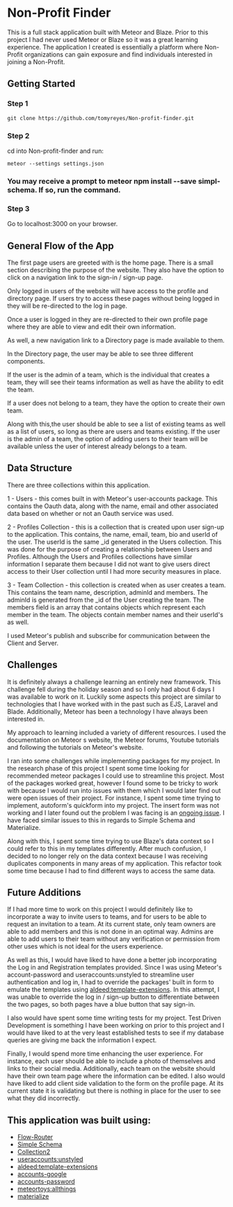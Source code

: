 # Non-Profit Finder

This is a full stack application built with Meteor and Blaze. Prior to this project I had never used Meteor or Blaze so it was a great learning experience.
The application I created is essentially a platform where Non-Profit organizations can gain exposure and find individuals interested in joining a Non-Profit.

## Getting Started

### Step 1

```
git clone https://github.com/tomyreyes/Non-profit-finder.git
```

### Step 2

cd into Non-profit-finder and run:

```
meteor --settings settings.json
```

### You may receive a prompt to meteor npm install --save simpl-schema. If so, run the command.

### Step 3

Go to localhost:3000 on your browser.

## General Flow of the App

The first page users are greeted with is the home page. There is a small section describing the purpose of the website.
They also have the option to click on a navigation link to the sign-in / sign-up page.

Only logged in users of the website will have access to the profile and directory page. If users try to access these pages without being logged in they will be re-directed to the log in page.

Once a user is logged in they are re-directed to their own profile page where they are able to view and edit their own information.

As well, a new navigation link to a Directory page is made available to them.

In the Directory page, the user may be able to see three different components.

If the user is the admin of a team, which is the individual that creates a team, they will see their teams information as well as have the ability to edit the team.

If a user does not belong to a team, they have the option to create their own team.

Along with this,the user should be able to see a list of existing teams as well as a list of users, so long as there are users and teams existing.
If the user is the admin of a team, the option of adding users to their team will be available unless the user of interest already belongs to a team.

## Data Structure

There are three collections within this application.

1 - Users - this comes built in with Meteor's user-accounts package. This contains the Oauth data, along with the name, email and other associated data based on whether or not an Oauth service was used.

2 - Profiles Collection - this is a collection that is created upon user sign-up to the application. This contains, the name, email, team, bio and userId of the user. The userId is the same \_id generated in the Users collection. This was done for the purpose of creating a relationship between Users and Profiles. Although the Users and Profiles collections have similar information I separate them because I did not want to give users direct access to their User collection until I had more security measures in place.

3 - Team Collection - this collection is created when as user creates a team. This contains the team name, description, adminId and members. The adminId is generated from the \_id of the User creating the team. The members field is an array that contains objects which represent each member in the team. The objects contain member names and their userId's as well.

I used Meteor's publish and subscribe for communication between the Client and Server.

## Challenges

It is definitely always a challenge learning an entirely new framework. This challenge fell during the holiday season and so I only had about 6 days I was available to work on it. Luckily some aspects this project are similar to technologies that I have worked with in the past such as EJS, Laravel and Blade. Additionally, Meteor has been a technology I have always been interested in.

My approach to learning included a variety of different resources. I used the documentation on Meteor
s website, the Meteor forums, Youtube tutorials and following the tutorials on Meteor's website.

I ran into some challenges while implementing packages for my project. In the research phase of this project I spent some time looking for recommended meteor packages I could use to streamline this project. Most of the packages worked great, however I found some to be tricky to work with because I would run into issues with them which I would later find out were open issues of their project. For instance, I spent some time trying to implement, autoform's quickform into my project. The insert form was not working and I later found out the problem I was facing is an [ongoing issue](https://github.com/aldeed/meteor-autoform/issues/1575). I have faced similar issues to this in regards to Simple Schema and Materialize.

Along with this, I spent some time trying to use Blaze's data context so I could refer to this in my templates differently. After much confusion, I decided to no longer rely on the data context because I was receiving duplicates components in many areas of my application. This refactor took some time because I had to find different ways to access the same data.

## Future Additions

If I had more time to work on this project I would definitely like to incorporate a way to invite users to teams, and for users to be able to request an invitation to a team. At its current state, only team owners are able to add members and this is not done in an optimal way. Admins are able to add users to their team without any verification or permission from other uses which is not ideal for the users experience.

As well as this, I would have liked to have done a better job incorporating the Log in and Registration templates provided. Since I was using Meteor's account-password and useraccounts:unstyled to streamline user authentication and log in, I had to override the packages' built in form to emulate the templates using [aldeed:template-extensions](https://github.com/aldeed/meteor-template-extension). In this attempt, I was unable to override the log in / sign-up button to differentiate between the two pages, so both pages have a blue button that say sign-in.

I also would have spent some time writing tests for my project. Test Driven Development is something I have been working on prior to this project and I would have liked to at the very least established tests to see if my database queries are giving me back the information I expect.

Finally, I would spend more time enhancing the user experience. For instance, each user should be able to include a photo of themselves and links to their social media. Additionally, each team on the website should have their own team page where the information can be edited. I also would have liked to add client side validation to the form on the profile page. At its current state it is validating but there is nothing in place for the user to see what they did incorrectly.

## This application was built using:

- [Flow-Router](https://github.com/kadirahq/flow-router)
- [Simple Schema](https://github.com/aldeed/meteor-simple-schema)
- [Collection2](https://github.com/aldeed/meteor-collection2)
- [useraccounts:unstyled](https://github.com/meteor-useraccounts)
- [aldeed:template-extensions](https://github.com/aldeed/meteor-template-extension)
- [accounts-google](https://atmospherejs.com/?__hstc=256467284.285ffca5db5c8fe7d2184ad5d232985b.1446841870646.1446841870646.1446841870646.1&__hssc=256467284.1.1446841870646&__hsfp=3827431520)
- [accounts-password](https://atmospherejs.com/meteor/accounts-password)
- [meteortoys:allthings](https://github.com/MeteorToys/meteor-devtools)
- [materialize](https://materializecss.com/)

